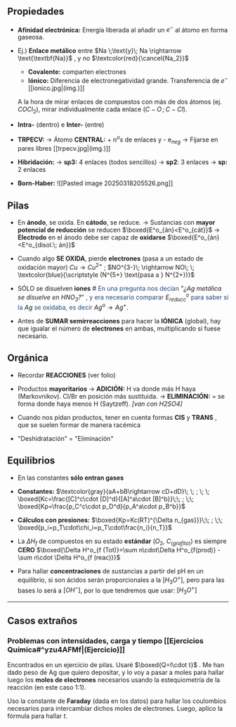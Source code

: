 
## Propiedades

- **Afinidad electrónica:** Energía liberada al añadir un $e^-$ al átomo en forma gaseosa.

- Ej.) **Enlace metálico** entre $Na \;\text{y}\; Na \rightarrow \text{\textbf{Na}}$ , y no $\textcolor{red}{\cancel{Na_2}}$
	- **Covalente:** comparten electrones
	- **Iónico:** Diferencia de electronegatividad grande. Transferencia de $e^-$ [[ionico.jpg|(img.)]]
	
	A la hora de mirar enlaces de compuestos con más de dos átomos (ej. $COCl_2$), mirar individualmente cada enlace ($C-O\, ;\, C-Cl$).

- **Intra-** (dentro) e **Inter-** (entre)

- **TRPECV:**
	-> Átomo **CENTRAL:** + n${^os}$ de enlaces y - e$_{neg}$
	-> Fijarse en pares libres [[trpecv.jpg|(img.)]]

- **Hibridación:**
	-> **sp3:** 4 enlaces (todos sencillos)
	-> **sp2**: 3 enlaces
	-> **sp:** 2 enlaces

- **Born-Haber:**
![[Pasted image 20250318205526.png]]
## Pilas

- En **ánodo**, se oxida. En **cátodo**, se reduce.
	-> Sustancias con **mayor potencial de reducción** se reducen $\boxed{E^o_{án}<E^o_{cát}}$
	-> **Electrodo** en el ánodo debe ser capaz de **oxidarse** $\boxed{E^o_{án}<E^o_{disol.\; án}}$
	
- Cuando algo **SE OXIDA**, pierde **electrones** (pasa a un estado de oxidación mayor)
	$Cu\rightarrow Cu^{2+}$ ; $NO^{3-}\; \rightarrow NO\; \; \textcolor{blue}{\scriptstyle (N^{5+} \text{pasa a } N^{2+})}$
	
- SÓLO se disuelven **iones**
	\# <font color="#1f497d">En una pregunta nos decían</font> "*¿$Ag$ metálica se disuelve en $HNO_3$?*" <font color="#1f497d">, y era necesario comparar </font> $E^o_{reducc}$ <font color="#1f497d">para saber si la</font> $Ag$ <font color="#1f497d">se oxidaba, es decir</font> $Ag^o\rightarrow Ag^+$.
	
- Antes de **SUMAR semirreacciones**  para hacer la **IÓNICA** (global), hay que igualar el número de **electrones** en ambas, multiplicando si fuese necesario.

## Orgánica

- Recordar **REACCIONES** (ver folio)
- Productos **mayoritarios**
	-> **ADICIÓN:** H va donde más H haya (Markovnikov). Cl/Br en posición más sustituida.
	-> **ELIMINACIÓN:** = se forma donde haya menos H (Saytzeff). *\[van con H2SO4\]*

- Cuando nos pidan productos, tener en cuenta formas **CIS** y **TRANS** , que se suelen formar de manera racémica

- "Deshidratación" = "Eliminación"


## Equilibrios

- En las constantes **sólo entran gases**
- **Constantes:** $\textcolor{gray}{aA+bB\rightarrow cD+dD}\; \; ; \; \; \boxed{Kc=\frac{[C]^c\cdot [D]^d}{[A]^a\cdot [B]^b}}\;\; ; \;\; \boxed{Kp=\frac{p_C^c\cdot p_D^d}{p_A^a\cdot p_B^b}}$
- **Cálculos con presiones:** $\boxed{Kp=Kc(RT)^{\Delta n_{gas}}}\;\; ; \;\; \boxed{p_i=p_T\cdot\chi_i=p_T\cdot\frac{n_i}{n_T}}$ 

- La $\Delta H_f$ de compuestos en su estado **estándar** ($O_2$, $C_{(grafito)}$) es siempre **CERO**
	$\boxed{\Delta H^o_{f (Tot)}=\sum n\cdot\Delta H^o_{f(prod)} - \sum n\cdot \Delta H^o_{f (reac)}}$

- Para hallar **concentraciones** de sustancias a partir del pH en un equilibrio, si son ácidos serán proporcionales a la $[H_3O^+]$, pero  para las bases lo será a $[OH^-]$, por lo que tendremos que usar: $[H_3O^+]$


___________
## Casos extraños

### Problemas con intensidades, carga y tiempo [[Ejercicios Química#^yzu4AFMf|(Ejercicio)]]

Encontrados en un ejercicio de pilas. Usaré $\boxed{Q=I\cdot t}$ . Me han dado peso de Ag que quiero depositar, y lo voy a pasar a moles para hallar luego los **moles de electrones** necesarios usando la estequiometría de la reacción (en este caso 1:1).

Uso la constante de **Faraday** (dada en los datos) para hallar los coulombios necesarios para intercambiar dichos moles de electrones. Luego, aplico la fórmula para hallar *t*.